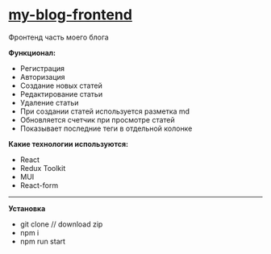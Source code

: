 # [my-blog-frontend](https://my-blog-frontend-iota.vercel.app/)

Фронтенд часть моего блога

**Функционал:**

- Регистрация
- Авторизация
- Создание новых статей
- Редактирование статьи
- Удаление статьи
- При создании статей используется разметка md
- Обновляется счетчик при просмотре статей
- Показывает последние теги в отдельной колонке

**Какие технологии используются:**

- React
- Redux Toolkit
- MUI
- React-form

---

**Установка**

- git clone // download zip
- npm i
- npm run start

